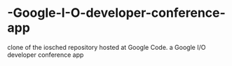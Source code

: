 -Google-I-O-developer-conference-app
====================================

clone of the iosched repository hosted at Google Code. a Google I/O developer conference app